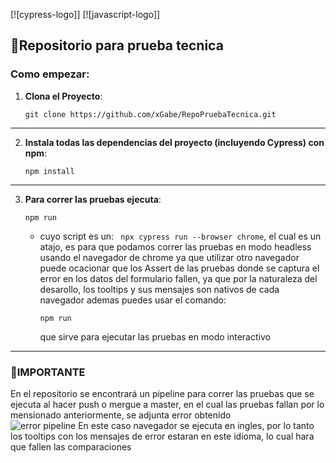  [![cypress-logo]] [![javascript-logo]]
## 🧪Repositorio para prueba tecnica

### Como empezar:

1. **Clona el Proyecto**:
    ```
    git clone https://github.com/xGabe/RepoPruebaTecnica.git
    ```

---

2. **Instala todas las dependencias del proyecto (incluyendo Cypress) con npm**:
    ```
    npm install
    ```

---

3. **Para correr las pruebas ejecuta**:
    ```
    npm run
    ```
    - cuyo script es un: ` npx cypress run --browser chrome`, 
      el cual es un atajo, es para que podamos correr las pruebas en modo headless usando el navegador de chrome ya que utilizar otro navegador puede ocacionar que los Assert de las pruebas donde se captura el error en los datos del formulario
      fallen, ya que por la naturaleza del desarollo, los tooltips y sus mensajes son nativos de cada navegador
      ademas puedes usar el comando:
      ```
      npm run
      ```
      que sirve para ejecutar las pruebas en modo interactivo
---

### 🚩IMPORTANTE

En el repositorio se encontrará un pipeline para correr las pruebas que se ejecuta al hacer push o mergue a master, en el cual las pruebas fallan por lo mensionado anteriormente, se adjunta error obtenido  
![error pipeline](https://github.com/xGabe/RepoPruebaTecnica/assets/117762203/67adae65-c1b1-4a18-96b2-6d0233e8f52a)
En este caso navegador se ejecuta en ingles, por lo tanto los tooltips con los mensajes de error estaran en este idioma, lo cual hara que fallen las comparaciones
